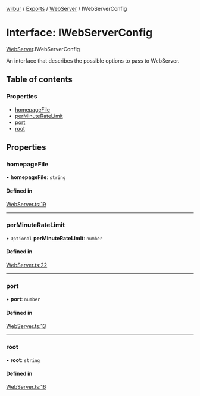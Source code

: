 [wilbur](../README.md) / [Exports](../modules.md) / [WebServer](../modules/WebServer.md) / IWebServerConfig

# Interface: IWebServerConfig

[WebServer](../modules/WebServer.md).IWebServerConfig

An interface that describes the possible options to pass to
WebServer.

## Table of contents

### Properties

- [homepageFile](WebServer.IWebServerConfig.md#homepagefile)
- [perMinuteRateLimit](WebServer.IWebServerConfig.md#perminuteratelimit)
- [port](WebServer.IWebServerConfig.md#port)
- [root](WebServer.IWebServerConfig.md#root)

## Properties

### homepageFile

• **homepageFile**: `string`

#### Defined in

[WebServer.ts:19](https://github.com/mcottontensor/PixelStreamingInfrastructure/blob/4b7b7a5/new_cirrus/src/WebServer.ts#L19)

___

### perMinuteRateLimit

• `Optional` **perMinuteRateLimit**: `number`

#### Defined in

[WebServer.ts:22](https://github.com/mcottontensor/PixelStreamingInfrastructure/blob/4b7b7a5/new_cirrus/src/WebServer.ts#L22)

___

### port

• **port**: `number`

#### Defined in

[WebServer.ts:13](https://github.com/mcottontensor/PixelStreamingInfrastructure/blob/4b7b7a5/new_cirrus/src/WebServer.ts#L13)

___

### root

• **root**: `string`

#### Defined in

[WebServer.ts:16](https://github.com/mcottontensor/PixelStreamingInfrastructure/blob/4b7b7a5/new_cirrus/src/WebServer.ts#L16)
